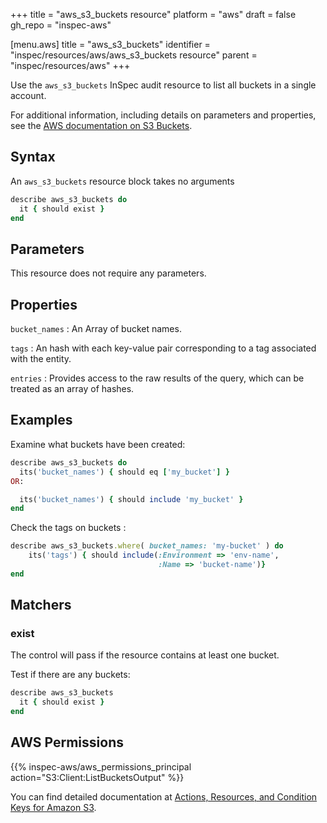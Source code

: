 +++
title = "aws_s3_buckets resource"
platform = "aws"
draft = false
gh_repo = "inspec-aws"

[menu.aws]
title = "aws_s3_buckets"
identifier = "inspec/resources/aws/aws_s3_buckets resource"
parent = "inspec/resources/aws"
+++

Use the `aws_s3_buckets` InSpec audit resource to list all buckets in a single account.

For additional information, including details on parameters and properties, see the [AWS documentation on S3 Buckets](https://docs.aws.amazon.com/AmazonS3/latest/dev/UsingBucket.html).

## Syntax

An `aws_s3_buckets` resource block takes no arguments

```ruby
describe aws_s3_buckets do
  it { should exist }
end
```

## Parameters

This resource does not require any parameters.

## Properties

`bucket_names`
: An Array of bucket names.

`tags`
: An hash with each key-value pair corresponding to a tag associated with the entity.

`entries`
: Provides access to the raw results of the query, which can be treated as an array of hashes.

## Examples

Examine what buckets have been created:

```ruby
describe aws_s3_buckets do
  its('bucket_names') { should eq ['my_bucket'] }
OR:

  its('bucket_names') { should include 'my_bucket' }
end
```

Check the tags on buckets                :

```ruby
describe aws_s3_buckets.where( bucket_names: 'my-bucket' ) do
    its('tags') { should include(:Environment => 'env-name',
                                 :Name => 'bucket-name')}
end
```

## Matchers

### exist

The control will pass if the resource contains at least one bucket.

Test if there are any buckets:

```ruby
describe aws_s3_buckets
  it { should exist }
end
```

## AWS Permissions

{{% inspec-aws/aws_permissions_principal action="S3:Client:ListBucketsOutput" %}}

You can find detailed documentation at [Actions, Resources, and Condition Keys for Amazon S3](https://docs.aws.amazon.com/IAM/latest/UserGuide/list_amazons3.html).
